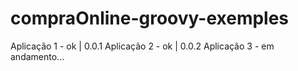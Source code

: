 # compraOnline-groovy-exemples


Aplicação 1 - ok | 0.0.1
Aplicação 2 - ok | 0.0.2
Aplicação 3 - em andamento...